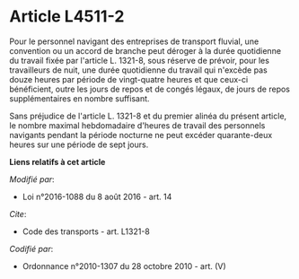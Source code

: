 # Article L4511-2

Pour le personnel navigant des entreprises de transport fluvial, une convention ou un accord de branche peut déroger à la
durée quotidienne du travail fixée par l'article L. 1321-8, sous réserve de prévoir, pour les travailleurs de nuit, une durée
quotidienne du travail qui n'excède pas douze heures par période de vingt-quatre heures et que ceux-ci bénéficient, outre les
jours de repos et de congés légaux, de jours de repos supplémentaires en nombre suffisant.

Sans préjudice de l'article L. 1321-8 et du premier alinéa du présent article, le nombre maximal hebdomadaire d'heures de
travail des personnels navigants pendant la période nocturne ne peut excéder quarante-deux heures sur une période de sept
jours.

**Liens relatifs à cet article**

_Modifié par_:

  - Loi n°2016-1088 du 8 août 2016 - art. 14

_Cite_:

  - Code des transports - art. L1321-8

_Codifié par_:

  - Ordonnance n°2010-1307 du 28 octobre 2010 - art. (V)
